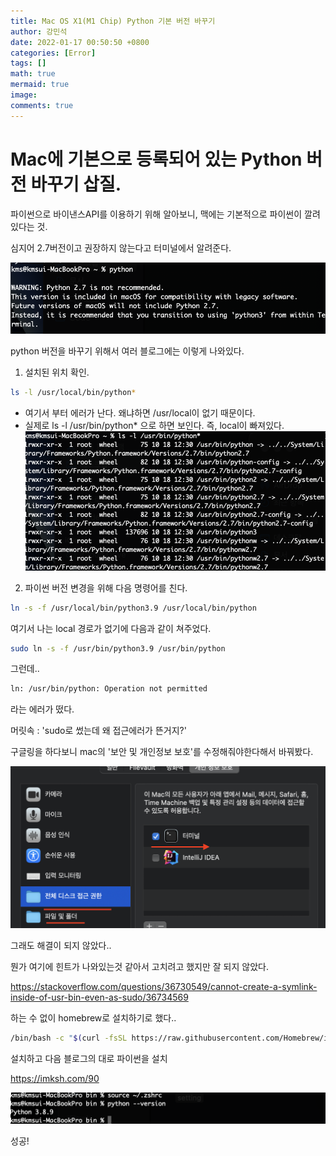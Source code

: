 ```yaml
---
title: Mac OS X1(M1 Chip) Python 기본 버전 바꾸기
author: 강민석
date: 2022-01-17 00:50:50 +0800
categories: [Error]
tags: []
math: true
mermaid: true
image: 
comments: true
---
```


# Mac에 기본으로 등록되어 있는 Python 버전 바꾸기 삽질.

파이썬으로 바이낸스API를 이용하기 위해 알아보니, 맥에는 기본적으로 파이썬이 깔려있다는 것.

심지어 2.7버전이고 권장하지 않는다고 터미널에서 알려준다.

![](/assets/img/sample/tip/20220117/python_recary.png)  

python 버전을 바꾸기 위해서 여러 블로그에는 이렇게 나와있다.

1. 설치된 위치 확인. 
```bash
ls -l /usr/local/bin/python*
```
- 여기서 부터 에러가 난다. 왜냐하면 /usr/local이 없기 때문이다.
- 실제로 ls -l /usr/bin/python* 으로 하면 보인다. 즉, local이 빠져있다.
![](/assets/img/sample/tip/20220117/python_road.png)  

2. 파이썬 버전 변경을 위해 다음 명령어를 친다.
```bash
ln -s -f /usr/local/bin/python3.9 /usr/local/bin/python
```

여기서 나는 local 경로가 없기에 다음과 같이 쳐주었다.

```bash
sudo ln -s -f /usr/bin/python3.9 /usr/bin/python
```

그런데..

```bash
ln: /usr/bin/python: Operation not permitted
```

라는 에러가 떴다.

머릿속 : 'sudo로 썼는데 왜 접근에러가 뜬거지?'

구글링을 하다보니 mac의 '보안 및 개인정보 보호'를 수정해줘야한다해서 바꿔봤다.

![](/assets/img/sample/tip/20220117/setting.png)

그래도 해결이 되지 않았다..

뭔가 여기에 힌트가 나와있는것 같아서 고치려고 했지만 잘 되지 않았다.

<https://stackoverflow.com/questions/36730549/cannot-create-a-symlink-inside-of-usr-bin-even-as-sudo/36734569>


하는 수 없이 homebrew로 설치하기로 했다..

```bash
/bin/bash -c "$(curl -fsSL https://raw.githubusercontent.com/Homebrew/install/HEAD/install.sh)"
```

설치하고 다음 블로그의 대로 파이썬을 설치

<https://imksh.com/90>

![](/assets/img/sample/tip/20220117/python_result.png)

성공!

